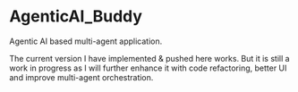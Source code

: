 # AgenticAI_Buddy
Agentic AI based multi-agent application.

The current version I have implemented & pushed here works. But it is still a work in progress as I will further enhance it with code refactoring, better UI and improve multi-agent orchestration. 
